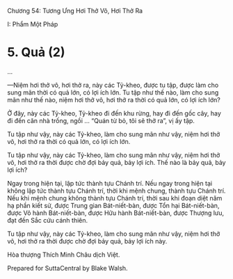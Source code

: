  

Chương 54: Tương Ưng Hơi Thở Vô, Hơi Thở Ra

I: Phẩm Một Pháp

# 5\. Quả (2)

…

—Niệm hơi thở vô, hơi thở ra, này các Tỷ-kheo, được tu tập, được làm cho sung mãn thời có quả lớn, có lợi ích lớn. Tu tập như thế nào, làm cho sung mãn như thế nào, niệm hơi thở vô, hơi thở ra thời có quả lớn, có lợi ích lớn?

Ở đây, này các Tỷ-kheo, Tỷ-kheo đi đến khu rừng, hay đi đến gốc cây, hay đi đến căn nhà trống, ngồi … “Quán từ bỏ, tôi sẽ thở ra”, vị ấy tập.

Tu tập như vậy, này các Tỷ-kheo, làm cho sung mãn như vậy, niệm hơi thở vô, hơi thở ra thời có quả lớn, có lợi ích lớn.

Tu tập như vậy, này các Tỷ-kheo, làm cho sung mãn như vậy, niệm hơi thở vô, hơi thở ra thời được chờ đợi bảy quả, bảy lợi ích. Thế nào là bảy quả, bảy lợi ích?

Ngay trong hiện tại, lập tức thành tựu Chánh trí. Nếu ngay trong hiện tại không lập tức thành tựu Chánh trí, thời khi mệnh chung, thành tựu Chánh trí. Nếu khi mệnh chung không thành tựu Chánh trí, thời sau khi đoạn diệt năm hạ phần kiết sử, được Trung gian Bát-niết-bàn, được Tổn hại Bát-niết-bàn, được Vô hành Bát-niết-bàn, được Hữu hành Bát-niết-bàn, được Thượng lưu, đạt đến Sắc cứu cánh thiên.

Tu tập như vậy, này các Tỷ-kheo, làm cho sung mãn như vậy, niệm hơi thở vô, hơi thở ra thời được chờ đợi bảy quả, bảy lợi ích này.

Hòa thượng Thích Minh Châu dịch Việt.

Prepared for SuttaCentral by Blake Walsh.